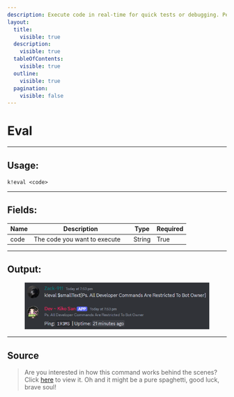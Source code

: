 ```yaml
---
description: Execute code in real-time for quick tests or debugging. Perfect for devs who like to tinker!
layout:
  title:
    visible: true
  description:
    visible: true
  tableOfContents:
    visible: true
  outline:
    visible: true
  pagination:
    visible: false
---
```


# Eval

***

## Usage:

```
k!eval <code>
```

***

## Fields:

<table><thead><tr><th>Name</th><th width="215">Description</th><th>Type</th><th>Required</th></tr></thead><tbody><tr><td>code</td><td>The code you want to execute</td><td>String</td><td>True</td></tr></tbody></table>

***

## Output:

<div align="left"><figure><img src="../../.gitbook/assets/Eval.png" alt=""><figcaption></figcaption></figure></div>

***

## Source

> Are you interested in how this command works behind the scenes? Click [here](https://github.com/Kiko-Labs/Kiko-San/blob/stable/src/Prefix%20Commands/Developer/eval.js) to view it. Oh and it might be a pure spaghetti, good luck, brave soul!

